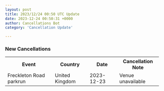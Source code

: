 ```yaml
---
layout: post
title: 2023/12/24 00:50 UTC Update
date: 2023-12-24 00:50:31 +0000
author: Cancellations Bot
category: 'Cancellation Update'

---
```


<h3>New Cancellations</h3>
<div class='hscrollable'>
<table style='width: 100%'>
    <tr>
        <th>Event</th>
        <th>Country</th>
        <th>Date</th>
        <th>Cancellation Note</th>
    </tr>
    <tr>
        <td>Freckleton Road parkrun</td>
        <td>United Kingdom</td>
        <td>2023-12-23</td>
        <td>Venue unavailable</td>
    </tr>
</table>
</div>
